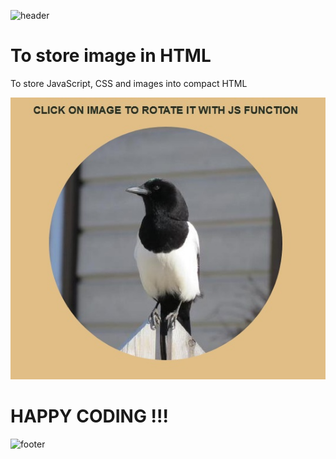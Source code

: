 ![header](https://capsule-render.vercel.app/api?type=slice&color=auto&height=130&section=header&text=Base64&fontSize=30&fontAlign=80)

# To store image in HTML
To store JavaScript, CSS and images into compact HTML

<img src="Screenshot.jpg" widht="500px">

# HAPPY CODING !!!

![footer](https://capsule-render.vercel.app/api?type=slice&color=auto&height=130&section=footer)
